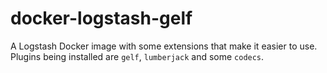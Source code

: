 # docker-logstash-gelf

A Logstash Docker image with some extensions that make it
easier to use. Plugins being installed are `gelf`, `lumberjack`
and some `codecs`.
